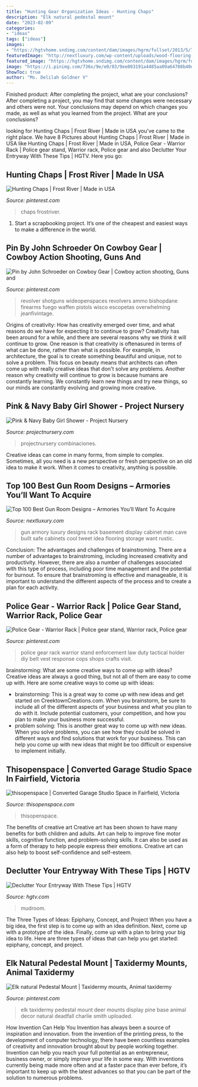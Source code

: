 ```yaml
---
title: "Hunting Gear Organization Ideas - Hunting Chaps"
description: "Elk natural pedestal mount"
date: "2023-02-09"
categories:
- "ideas"
tags: ["ideas"]
images:
- "https://hgtvhome.sndimg.com/content/dam/images/hgrm/fullset/2013/5/7/1/CI-TerraCotta-white-mudroom-entryway_s3x4.jpg.rend.hgtvcom.616.822.suffix/1405475242956.jpeg"
featuredImage: "http://nextluxury.com/wp-content/uploads/wood-flooring-gun-room-design-inspiration.jpg"
featured_image: "https://hgtvhome.sndimg.com/content/dam/images/hgrm/fullset/2013/5/7/1/CI-TerraCotta-white-mudroom-entryway_s3x4.jpg.rend.hgtvcom.616.822.suffix/1405475242956.jpeg"
image: "https://i.pinimg.com/736x/9e/e0/03/9ee003191a4485aa09a64708b40d9903--police-gear-law-enforcement.jpg"
ShowToc: true
author: "Ms. Delilah Goldner V"
---
```



Finished product: After completing the project, what are your conclusions?
After completing a project, you may find that some changes were necessary and others were not. Your conclusions may depend on which changes you made, as well as what you learned from the project. What are your conclusions?

	

		
looking for Hunting Chaps | Frost River | Made in USA you've came to the right place. We have 8 Pictures about Hunting Chaps | Frost River | Made in USA like Hunting Chaps | Frost River | Made in USA, Police Gear - Warrior Rack | Police gear stand, Warrior rack, Police gear and also Declutter Your Entryway With These Tips | HGTV. Here you go:
		
    
## Hunting Chaps | Frost River | Made In USA

<img loading=lazy src="https://i.pinimg.com/736x/59/5c/cf/595ccf51494c2bc31274139a5f10e30f.jpg" onerror="this.onerror=null;this.src='https://tse1.mm.bing.net/th?id=OIP.2lqCD1fupoZ1N4A43R93wQHaHa&amp;pid=15.1';" alt="Hunting Chaps | Frost River | Made in USA">

_Source: pinterest.com_

>chaps frostriver. 

	

1. Start a scrapbooking project. It’s one of the cheapest and easiest ways to make a difference in the world.

    
## Pin By John Schroeder On Cowboy Gear | Cowboy Action Shooting, Guns And

<img loading=lazy src="https://i.pinimg.com/736x/18/2e/1b/182e1b9d8ccd496e3e1a2033c24cd61d--cowboy-gear-singers.jpg" onerror="this.onerror=null;this.src='https://tse2.mm.bing.net/th?id=OIP.QbVm5Mf_yr9TF0SAmTb20AHaJ4&amp;pid=15.1';" alt="Pin by John Schroeder on Cowboy Gear | Cowboy action shooting, Guns and">

_Source: pinterest.com_

>revolver shotguns wideopenspaces revolvers ammo bishopdane firearms fuego waffen pistols wisco escopetas overwhelming jeanfivintage. 

	

Origins of creativity: How has creativity emerged over time, and what reasons do we have for expecting it to continue to grow?
Creativity has been around for a while, and there are several reasons why we think it will continue to grow. One reason is that creativity is oftenasured in terms of what can be done, rather than what is possible. For example, in architecture, the goal is to create something beautiful and unique, not to solve a problem. This focus on beauty means that architects can often come up with really creative ideas that don't solve any problems. Another reason why creativity will continue to grow is because humans are constantly learning. We constantly learn new things and try new things, so our minds are constantly evolving and growing more creative.

    
## Pink &amp; Navy Baby Girl Shower - Project Nursery

<img loading=lazy src="https://projectnursery.com/wp-content/uploads/2012/08/DSC_0232.jpg" onerror="this.onerror=null;this.src='https://tse4.mm.bing.net/th?id=OIP.F5XBllMLcWp5IwZ6h37MZgHaLE&amp;pid=15.1';" alt="Pink &amp; Navy Baby Girl Shower - Project Nursery">

_Source: projectnursery.com_

>projectnursery combinaciones. 

	

Creative ideas can come in many forms, from simple to complex. Sometimes, all you need is a new perspective or fresh perspective on an old idea to make it work. When it comes to creativity, anything is possible.

    
## Top 100 Best Gun Room Designs – Armories You’ll Want To Acquire

<img loading=lazy src="http://nextluxury.com/wp-content/uploads/wood-flooring-gun-room-design-inspiration.jpg" onerror="this.onerror=null;this.src='https://tse1.mm.bing.net/th?id=OIP.CgaUeWc2mnC61P065GhxMQHaLH&amp;pid=15.1';" alt="Top 100 Best Gun Room Designs – Armories You’ll Want To Acquire">

_Source: nextluxury.com_

>gun armory luxury designs rack basement display cabinet man cave built safe cabinets cool tweet idea flooring storage want rustic. 

	

Conclusion: The advantages and challenges of brainstroming.
There are a number of advantages to brainstroming, including increased creativity and productivity. However, there are also a number of challenges associated with this type of process, including poor time management and the potential for burnout. To ensure that brainstroming is effective and manageable, it is important to understand the different aspects of the process and to create a plan for each activity.

    
## Police Gear - Warrior Rack | Police Gear Stand, Warrior Rack, Police Gear

<img loading=lazy src="https://i.pinimg.com/736x/9e/e0/03/9ee003191a4485aa09a64708b40d9903--police-gear-law-enforcement.jpg" onerror="this.onerror=null;this.src='https://tse3.mm.bing.net/th?id=OIP.6jmswDOoHL_Y00sohoy2ngHaNK&amp;pid=15.1';" alt="Police Gear - Warrior Rack | Police gear stand, Warrior rack, Police gear">

_Source: pinterest.com_

>police gear rack warrior stand enforcement law duty tactical holder diy belt vest response cops shops crafts visit. 

	

brainstorming: What are some creative ways to come up with ideas?
Creative ideas are always a good thing, but not all of them are easy to come up with. Here are some creative ways to come up with ideas: 
- brainstorming: This is a great way to come up with new ideas and get started on CreektownCreations.com. When you brainstorm, be sure to include all of the different aspects of your business and what you plan to do with it. Include potential customers, your competition, and how you plan to make your business more successful.
- problem solving: This is another great way to come up with new ideas. When you solve problems, you can see how they could be solved in different ways and find solutions that work for your business. This can help you come up with new ideas that might be too difficult or expensive to implement initially.

    
## Thisopenspace | Converted Garage Studio Space In Fairfield, Victoria

<img loading=lazy src="https://cdn-prod.thisopenspace.com/photos/files/000/094/621/banner/_DSC1184_5_6_Interior_3.JPG?1603258365" onerror="this.onerror=null;this.src='https://tse1.mm.bing.net/th?id=OIP.gzjHsGog4UN5o9i0M0vDPQHaE6&amp;pid=15.1';" alt="thisopenspace | Converted Garage Studio Space in Fairfield, Victoria">

_Source: thisopenspace.com_

>thisopenspace. 

	

The benefits of creative art
Creative art has been shown to have many benefits for both children and adults. Art can help to improve fine motor skills, cognitive function, and problem-solving skills. It can also be used as a form of therapy to help people express their emotions. Creative art can also help to boost self-confidence and self-esteem.

    
## Declutter Your Entryway With These Tips | HGTV

<img loading=lazy src="https://hgtvhome.sndimg.com/content/dam/images/hgrm/fullset/2013/5/7/1/CI-TerraCotta-white-mudroom-entryway_s3x4.jpg.rend.hgtvcom.616.822.suffix/1405475242956.jpeg" onerror="this.onerror=null;this.src='https://tse1.mm.bing.net/th?id=OIP.i8gJ9BW4yY9NMFuWlyLsnwHaJ4&amp;pid=15.1';" alt="Declutter Your Entryway With These Tips | HGTV">

_Source: hgtv.com_

>mudroom. 

	

The Three Types of Ideas: Epiphany, Concept, and Project
When you have a big idea, the first step is to come up with an idea definition. Next, come up with a prototype of the idea. Finally, come up with a plan to bring your big idea to life. Here are three types of ideas that can help you get started: epiphany, concept, and project.

    
## Elk Natural Pedestal Mount | Taxidermy Mounts, Animal Taxidermy

<img loading=lazy src="https://i.pinimg.com/736x/0d/3e/bd/0d3ebd876533389e586203bc3285e5d7--taxidermy-elk.jpg" onerror="this.onerror=null;this.src='https://tse3.mm.bing.net/th?id=OIP.ndMjHr1f6gJQwPKeZtusHgHaNK&amp;pid=15.1';" alt="Elk natural Pedestal Mount | Taxidermy mounts, Animal taxidermy">

_Source: pinterest.com_

>elk taxidermy pedestal mount deer mounts display pine base animal decor natural deadfall charlie smith uploaded. 

	

How Invention Can Help You
Invention has always been a source of inspiration and innovation. from the invention of the printing press, to the development of computer technology, there have been countless examples of creativity and innovation brought about by people working together. Invention can help you reach your full potential as an entrepreneur, business owner, or simply improve your life in some way. With inventions currently being made more often and at a faster pace than ever before, it’s important to keep up with the latest advances so that you can be part of the solution to numerous problems.

